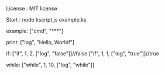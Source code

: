 License : MIT license











Start :
node kscript.js example.ks


example:
["cmd", "***"]


print:
["log", "Hello, World!"]

if:
["if", 1, 2, ["log", "false"]]//false
["if", 1, 1, ["log", "true"]]//true

while:
["while", 1, 10, ["log", "while"]]
